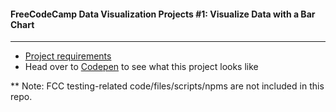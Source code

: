 #### FreeCodeCamp Data Visualization Projects #1: Visualize Data with a Bar Chart
---
- [Project requirements](https://www.freecodecamp.org/learn/data-visualization/data-visualization-projects/visualize-data-with-a-bar-chart)
- Head over to [Codepen](https://codepen.io/Songluck/full/VwmNMZE) to see what this project looks like

** Note: FCC testing-related code/files/scripts/npms are not included in this repo.
